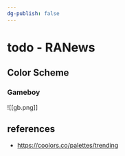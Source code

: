 ```yaml
---
dg-publish: false
---
```

# todo - RANews

## Color Scheme

### Gameboy

![[gb.png]]


## references

- <https://coolors.co/palettes/trending>
